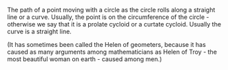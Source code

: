 The path of a point moving with a circle as the circle rolls along a
straight line or a curve. Usually, the point is on the circumference of
the circle - otherwise we say that it is a prolate cycloid or a curtate
cycloid. Usually the curve is a straight line.

(It has sometimes been called the Helen of geometers, because it has
caused as many arguments among mathematicians as Helen of Troy - the
most beautiful woman on earth - caused among men.)
